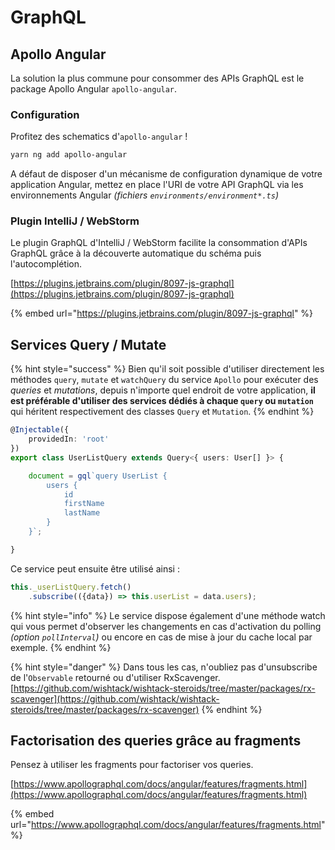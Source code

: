 # GraphQL

## Apollo Angular

La solution la plus commune pour consommer des APIs GraphQL est le package Apollo Angular `apollo-angular`.

### Configuration

Profitez des schematics d'`apollo-angular` !

```bash
yarn ng add apollo-angular
```

A défaut de disposer d'un mécanisme de configuration dynamique de votre application Angular, mettez en place l'URI de votre API GraphQL via les environnements Angular _\(fichiers `environments/environment*.ts`\)_

### Plugin IntelliJ / WebStorm

Le plugin GraphQL d'IntelliJ / WebStorm facilite la consommation d'APIs GraphQL grâce à la découverte automatique du schéma puis l'autocomplétion.

[https://plugins.jetbrains.com/plugin/8097-js-graphql](https://plugins.jetbrains.com/plugin/8097-js-graphql)

{% embed url="https://plugins.jetbrains.com/plugin/8097-js-graphql" %}

## Services Query / Mutate

{% hint style="success" %}
Bien qu'il soit possible d'utiliser directement les méthodes `query`, `mutate` et `watchQuery` du service `Apollo` pour exécuter des _queries_ et _mutations_, depuis n'importe quel endroit de votre application, **il est préférable d'utiliser des services dédiés à chaque `query` ou `mutation`** qui héritent respectivement des classes `Query` et `Mutation`.
{% endhint %}

```typescript
@Injectable({
    providedIn: 'root'
})
export class UserListQuery extends Query<{ users: User[] }> {

    document = gql`query UserList {
        users {
            id
            firstName
            lastName
        }
    }`;

}
```

Ce service peut ensuite être utilisé ainsi :

```typescript
this._userListQuery.fetch()
    .subscribe(({data}) => this.userList = data.users);
```

{% hint style="info" %}
Le service dispose également d'une méthode watch qui vous permet d'observer les changements en cas d'activation du polling _\(option `pollInterval`\)_ ou encore en cas de mise à jour du cache local par exemple.
{% endhint %}

{% hint style="danger" %}
Dans tous les cas, n'oubliez pas d'unsubscribe de l'`Observable` retourné ou d'utiliser RxScavenger.  
[https://github.com/wishtack/wishtack-steroids/tree/master/packages/rx-scavenger](https://github.com/wishtack/wishtack-steroids/tree/master/packages/rx-scavenger)
{% endhint %}

## Factorisation des queries grâce au fragments

Pensez à utiliser les fragments pour factoriser vos queries.

[https://www.apollographql.com/docs/angular/features/fragments.html](https://www.apollographql.com/docs/angular/features/fragments.html)

{% embed url="https://www.apollographql.com/docs/angular/features/fragments.html" %}

